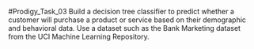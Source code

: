#Prodigy_Task_03
Build a decision tree classifier to predict whether a customer will purchase a product or service based on their demographic and behavioral data.
Use a dataset such as the Bank Marketing dataset from the UCI Machine Learning Repository.
